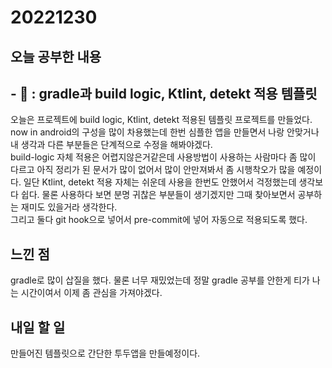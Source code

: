 # 20221230
## 오늘 공부한 내용
## - 📑 : gradle과 build logic, Ktlint, detekt 적용 템플릿
오늘은 프로젝트에 build logic, Ktlint, detekt 적용된 템플릿 프로젝트를 만들었다.   
now in android의 구성을 많이 차용했는데 한번 심플한 앱을 만들면서 나랑 안맞거나 내 생각과 다른 부분들은 단계적으로 수정을 해봐야겠다.   
build-logic 자체 적용은 어렵지않은거같은데 사용방법이 사용하는 사람마다 좀 많이 다르고 아직 정리가 된 문서가 많이 없어서 많이 안만져봐서 좀 시행착오가 많을 예정이다.
일단 Ktlint, detekt 적용 자체는 쉬운데 사용을 한번도 안했어서 걱정했는데 생각보다 쉽다. 물론 사용하다 보면 분명 귀찮은 부분들이 생기겠지만 그때 찾아보면서 공부하는 재미도 있을거라 생각한다.   
그리고 둘다 git hook으로 넣어서 pre-commit에 넣어 자동으로 적용되도록 했다.   
## 느낀 점
gradle로 많이 삽질을 했다. 물론 너무 재밌었는데 정말 gradle 공부를 안한게 티가 나는 시간이여서 이제 좀 관심을 가져야겠다.

## 내일 할 일
만들어진 템플릿으로 간단한 투두앱을 만들예정이다.
